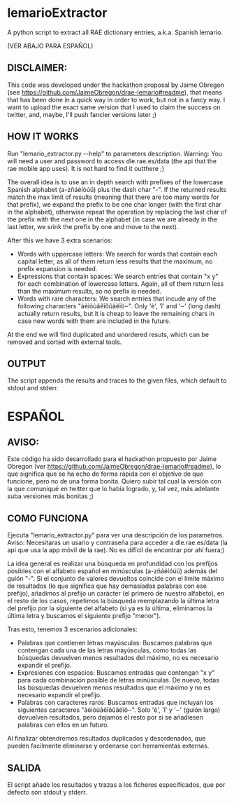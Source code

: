 # lemarioExtractor
A python script to extract all RAE dictionary entries, a.k.a. Spanish lemario.

(VER ABAJO PARA ESPAÑOL)

## DISCLAIMER:
This code was developed under the hackathon proposal by Jaime Obregon (see https://github.com/JaimeObregon/drae-lemario#readme), that means that has been done in a quick way in order to work, but not in a fancy way. I want to upload the exact same version that I used to claim the success on twitter, and, maybe, I'll push fancier versions later ;)

## HOW IT WORKS
Run "lemario_extractor.py --help" to parameters description.
Warning: You will need a user and password to access dle.rae.es/data (the api that the rae mobile app uses). It is not hard to find it outthere ;)

The overall idea is to use an in depth search with prefixes of the lowercase Spanish alphabet (a-zñáéíóúü) plus the dash char "-". If the returned results match the max limit of results (meaning that there are too many words for that prefix), we expand the prefix to be one char longer (with the first char in the alphabet), otherwise repeat the operation by replacing the last char of the prefix with the next one in the alphabet (in case we are already in the last letter, we srink the prefix by one and move to the next).

After this we have 3 extra scenarios: 
- Words with uppercase letters: We search for words that contain each capital letter, as all of them return less results that the maximum, no prefix expansion is needed.
- Expressions that contain spaces: We search entries that contain "x y" for each combination of lowercase letters. Again, all of them return less than the maximum results, so no prefix is needed.
- Words with rare characters: We search entries that incude any of the following characters "àèìòùâêîôûäëïö‒". Only 'è', 'î' and '‒' (long dash) actually return results, but it is cheap to leave the remaining chars in case new words with them are included in the future.

At the end we will find duplicated and unordered resuts, which can be removed and sorted with external tools.

## OUTPUT
The script appends the results and traces to the given files, which default to stdout and stderr.

# ESPAÑOL

## AVISO:
Este código ha sido desarrollado para el hackathon propuesto por Jaime Obregon (ver https://github.com/JaimeObregon/drae-lemario#readme), lo que significa que se ha echo de forma rápida con el objetivo de que funcione, pero no de una forma bonita. Quiero subir tal cual la versión con la que comuniqué en twitter que lo había logrado, y, tal vez, más adelante suba versiones más bonitas ;)

## COMO FUNCIONA
Ejecuta "lemario_extractor.py" para ver una descripción de los parametros.
Aviso: Necesitaras un usario y contraseña para acceder a dle.rae.es/data (la api que usa la app móvil de la rae). No es difícil de encontrar por ahí fuera;)

La idea general es realizar una búsqueda en profundidad con los prefijos posibles con el alfabeto español en minúsculas (a-zñáéíóúü) además del guión "-". Si el conjunto de valores devueltos coincide con el límite máximo de resultados (lo que significa que hay demasiadas palabras con ese prefijo), añadimos al prefijo un carácter (el primero de nuestro alfabeto), en el resto de los casos, repetimos la búsqueda reemplazando la última letra del prefijo por la siguiente del alfabeto (si ya es la última, eliminamos la última letra y buscamos el siguiente prefijo "menor").

Tras esto, tenemos 3 escenarios adicionales:
- Palabras que contienen letras mayúsculas: Buscamos palabras que contengan cada una de las letras mayúsculas, como todas las búsquedas devuelven menos resultados del máximo, no es necesario expandir el prefijo.
- Expresiones con espacios: Buscamos entradas que contengan "x y" para cada combinación posible de letras minúsculas. De nuevo, todas las búsquedas devuelven menos resultados que el máximo y no es necesario expandir el prefijo.
- Palabras con caracteres raros: Buscamos entradas que incluyan los siguientes caracteres "àèìòùâêîôûäëïö‒". Solo 'è', 'î' y '‒' (guión largo) devuelven resultados, pero dejamos el resto por si se añadiesen palabras con ellos en un futuro.

Al finalizar obtendremos resultados duplicados y desordenados, que pueden facilmente eliminarse y ordenarse con herramientas externas.

## SALIDA
El script añade los resultados y trazas a los ficheros especificados, que por defecto son stdout y stderr.
